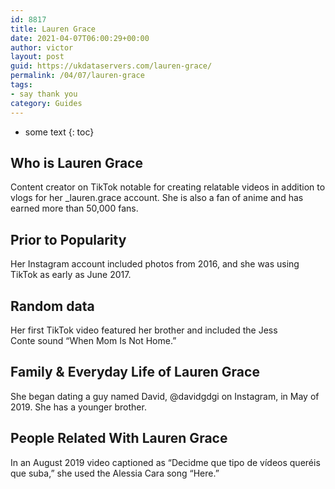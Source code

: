 ```yaml
---
id: 8817
title: Lauren Grace
date: 2021-04-07T06:00:29+00:00
author: victor
layout: post
guid: https://ukdataservers.com/lauren-grace/
permalink: /04/07/lauren-grace
tags:
- say thank you
category: Guides
---
```


* some text
{: toc}


## Who is Lauren Grace



Content creator on TikTok notable for creating relatable videos in addition to vlogs for her _lauren.grace account. She is also a fan of anime and has earned more than 50,000 fans.

                
                
                
## Prior to Popularity



Her Instagram account included photos from 2016, and she was using TikTok as early as June 2017.

                
                
                
## Random data



Her first TikTok video featured her brother and included the Jess Conte sound &#8220;When Mom Is Not Home.&#8221;

                
                
                
## Family & Everyday Life of Lauren Grace



She began dating a guy named David, @davidgdgi on Instagram, in May of 2019. She has a younger brother.

                
                
                
## People Related With Lauren Grace



In an August 2019 video captioned as &#8220;Decidme que tipo de vídeos queréis que suba,&#8221; she used the Alessia Cara song &#8220;Here.&#8221;

                
              
            
          
          
          